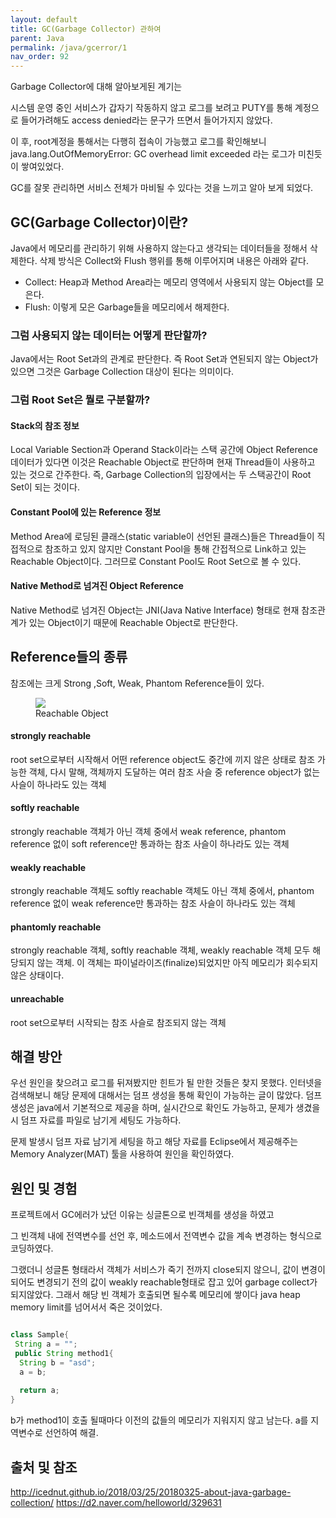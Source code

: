 ```yaml
---
layout: default
title: GC(Garbage Collector) 관하여
parent: Java
permalink: /java/gcerror/1
nav_order: 92
---
```


Garbage Collector에 대해 알아보게된 계기는

시스템 운영 중인 서비스가 갑자기 작동하지 않고
로그를 보려고 PUTY를 통해 계정으로 들어가려해도 access denied라는 문구가 뜨면서 들어가지지 않았다.

이 후, root계정을 통해서는 다행히 접속이 가능했고 로그를 확인해보니
java.lang.OutOfMemoryError: GC overhead limit exceeded
라는 로그가 미친듯이 쌓여있었다.

GC를 잘못 관리하면 서비스 전체가 마비될 수 있다는 것을 느끼고 알아 보게 되었다.


## GC(Garbage Collector)이란?

Java에서 메모리를 관리하기 위해 사용하지 않는다고 생각되는 데이터들을 정해서 삭제한다.
삭제 방식은 Collect와 Flush 행위를 통해 이루어지며 내용은 아래와 같다.

 - Collect: Heap과 Method Area라는 메모리 영역에서 사용되지 않는 Object를 모은다.
 - Flush: 이렇게 모은 Garbage들을 메모리에서 해제한다.
 
### 그럼 사용되지 않는 데이터는 어떻게 판단할까? 
Java에서는 Root Set과의 관계로 판단한다. 즉 Root Set과 연된되지 않는 Object가 있으면 그것은 Garbage Collection 대상이 된다는 의미이다.

### 그럼 Root Set은 뭘로 구분할까?

#### Stack의 참조 정보

Local Variable Section과 Operand Stack이라는 스택 공간에 Object Reference 데이터가 있다면 이것은 Reachable Object로 판단하며 현재 Thread들이 사용하고 있는 것으로 간주한다. 즉, Garbage Collection의 입장에서는 두 스택공간이 Root Set이 되는 것이다.

#### Constant Pool에 있는 Reference 정보

Method Area에 로딩된 클래스(static variable이 선언된 클래스)들은 Thread들이 직접적으로 참조하고 있지 않지만 Constant Pool을 통해 간접적으로 Link하고 있는 Reachable Object이다. 그러므로 Constant Pool도 Root Set으로 볼 수 있다.

#### Native Method로 넘겨진 Object Reference

Native Method로 넘겨진 Object는 JNI(Java Native Interface) 형태로 현재 참조관계가 있는 Object이기 때문에 Reachable Object로 판단한다.


## Reference들의 종류

참조에는 크게 Strong ,Soft, Weak, Phantom Reference들이 있다.

<aside>
<figure>
<img src="{{ "/media/img/Java/garbage2.png" | absolute_url }}" />
<figcaption>Reachable Object</figcaption>
</figure>
</aside>

#### strongly reachable
root set으로부터 시작해서 어떤 reference object도 중간에 끼지 않은 상태로 참조 가능한 객체, 다시 말해, 객체까지 도달하는 여러 참조 사슬 중 reference object가 없는 사슬이 하나라도 있는 객체

#### softly reachable
strongly reachable 객체가 아닌 객체 중에서 weak reference, phantom reference 없이 soft reference만 통과하는 참조 사슬이 하나라도 있는 객체

#### weakly reachable
strongly reachable 객체도 softly reachable 객체도 아닌 객체 중에서, phantom reference 없이 weak reference만 통과하는 참조 사슬이 하나라도 있는 객체

#### phantomly reachable
strongly reachable 객체, softly reachable 객체, weakly reachable 객체 모두 해당되지 않는 객체. 이 객체는 파이널라이즈(finalize)되었지만 아직 메모리가 회수되지 않은 상태이다.

#### unreachable
root set으로부터 시작되는 참조 사슬로 참조되지 않는 객체

## 해결 방안

우선 원인을 찾으려고 로그를 뒤져봤지만 힌트가 될 만한 것들은 찾지 못했다.
인터넷을 검색해보니 해당 문제에 대해서는 덤프 생성을 통해 확인이 가능하는 글이 많았다.
덤프생성은 java에서 기본적으로 제공을 하며, 실시간으로 확인도 가능하고, 문제가 생겼을 시 덤프 자료를 파일로 남기게 세팅도 가능하다.

문제 발생시 덤프 자료 남기게 세팅을 하고
해당 자료를 Eclipse에서 제공해주는 Memory Analyzer(MAT) 툴을 사용하여 원인을 확인하였다.

## 원인 및 경험

프로젝트에서 GC에러가 났던 이유는
싱글톤으로 빈객체를 생성을 하였고

그 빈객체 내에 전역변수를 선언 후,
메소드에서 전역변수 값을 계속 변경하는 형식으로 코딩하였다.

그랬더니 성글톤 형태라서 객체가 서비스가 죽기 전까지 close되지 않으니,
값이 변경이 되어도 변경되기 전의 값이 weakly reachable형태로 잡고 있어 garbage collect가 되지않았다.
그래서 해당 빈 객체가 호출되면 될수록 메모리에 쌓이다 java heap memory limit를 넘어서서 죽은 것이었다.

```java

class Sample{
 String a = "";
 public String method1{
  String b = "asd";
  a = b;
  
  return a;
}

```
b가 method1이 호출 될때마다 이전의 값들의 메모리가 지워지지 않고 남는다.
a를 지역변수로 선언하여 해결.

## 출처 및 참조

http://icednut.github.io/2018/03/25/20180325-about-java-garbage-collection/
https://d2.naver.com/helloworld/329631
